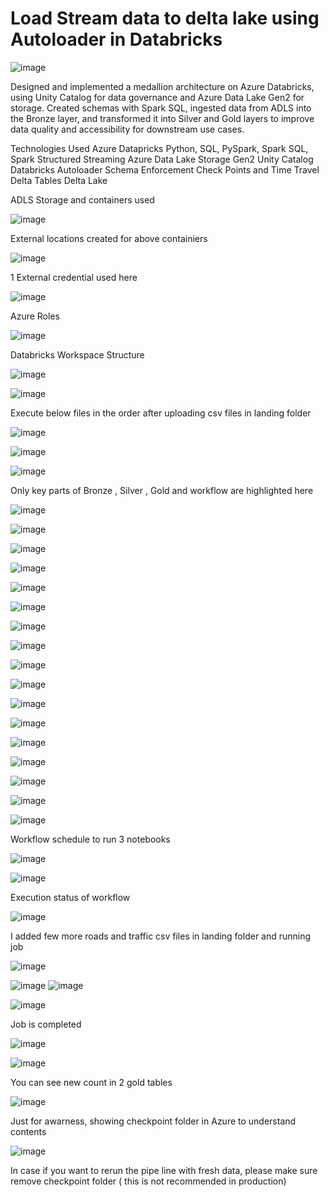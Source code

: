 # Load Stream data to delta lake using Autoloader in Databricks 
  
  
   ![image](https://github.com/user-attachments/assets/8d025812-fff0-4998-847d-98693146aa7a)


Designed and implemented a medallion architecture on Azure Databricks, using Unity Catalog for data governance and Azure Data Lake Gen2 for storage. Created schemas with Spark SQL, ingested data from ADLS into the Bronze layer, and transformed it into Silver and Gold layers to improve data quality and accessibility for downstream use cases.





Technologies Used
Azure Datapricks
Python, SQL, PySpark, Spark SQL, Spark Structured Streaming
Azure Data Lake Storage Gen2
Unity Catalog
Databricks Autoloader
Schema Enforcement
Check Points and Time Travel
Delta Tables
Delta Lake


ADLS Storage and containers used

![image](https://github.com/user-attachments/assets/ef1f0079-7b3a-410d-b24a-4ddd14ef384e)

External locations created for above containiers

![image](https://github.com/user-attachments/assets/206c6a04-60ae-45a8-aaeb-bd4730e8e034)

1 External credential used here

![image](https://github.com/user-attachments/assets/55cf1738-56d1-4d7d-b8de-25a9683301a7)


Azure Roles

![image](https://github.com/user-attachments/assets/9d20db1b-759a-437b-adb1-aaa59aa22b04)


Databricks Workspace Structure

![image](https://github.com/user-attachments/assets/ffb82ecc-4c1d-4ad1-8c8f-7f8c148ca1ea)

![image](https://github.com/user-attachments/assets/d86c7ef2-78c9-4fee-97d2-7a6208a3022c)


Execute below files in the order after uploading csv files in landing folder

![image](https://github.com/user-attachments/assets/c9807e2b-5871-498e-9c5c-5f22637c3b62)


![image](https://github.com/user-attachments/assets/34847d88-bd66-4428-94f0-c7e9b3f0ad09)

![image](https://github.com/user-attachments/assets/ee215a16-e74f-48b9-84f5-1fc7f87d3017)


Only key parts of Bronze , Silver , Gold and workflow are highlighted here

![image](https://github.com/user-attachments/assets/40b1345e-3c07-4d02-addc-dbc301e62bac)


![image](https://github.com/user-attachments/assets/9afc3bd9-0528-417a-adaa-91b29e0c6fbf)

![image](https://github.com/user-attachments/assets/8e8410c0-6bd3-4536-ac56-f93b1f2f8863)


![image](https://github.com/user-attachments/assets/02aeed37-a674-4752-a6f3-724ff2a770bb)



![image](https://github.com/user-attachments/assets/785779f4-32d1-441d-9bdc-ab00dd44f2df)

![image](https://github.com/user-attachments/assets/35df30a4-ec75-46f4-9756-c69a60971541)



![image](https://github.com/user-attachments/assets/01a418a9-c7d7-4b2d-9f11-78bb2f84bbab)

![image](https://github.com/user-attachments/assets/7bc4872c-0f3e-4644-b694-e8382fc349dd)

![image](https://github.com/user-attachments/assets/d4905c45-df34-4fc8-922b-ee1167eed21a)



![image](https://github.com/user-attachments/assets/77d7df4f-65ad-4b34-93bd-ca0b13eef63d)

![image](https://github.com/user-attachments/assets/013b1cc6-efc3-452f-8026-15dc33ddf831)


![image](https://github.com/user-attachments/assets/58e5ee7f-c1fd-4e05-9d16-b00502fdf19c)


![image](https://github.com/user-attachments/assets/a9b2ef0b-0242-4fdd-bbf2-f8625841321a)


![image](https://github.com/user-attachments/assets/de12d6e1-3498-4674-b0ef-def922273a2e)

![image](https://github.com/user-attachments/assets/907bcb3a-3224-404c-a932-c222920019f5)

![image](https://github.com/user-attachments/assets/5752907f-6b1f-4108-a37c-bf1c609c43c9)

![image](https://github.com/user-attachments/assets/0cf39541-6e03-4c40-a235-99c20686956e)



Workflow schedule to run 3 notebooks

![image](https://github.com/user-attachments/assets/bb38ac18-2d9e-4d4f-a7e8-18ae3387e796)

![image](https://github.com/user-attachments/assets/d2223d54-288c-4ca7-af28-8d38f23b4a6c)

Execution status of workflow

![image](https://github.com/user-attachments/assets/e461aa58-3299-473e-8b59-03a938595102)




I added few more roads and traffic csv files in landing folder and running job

![image](https://github.com/user-attachments/assets/ff0c4f97-18f0-45f2-ae10-ed07a83700cc)

![image](https://github.com/user-attachments/assets/ad112f79-7949-4919-8cfe-c54a45af6c23)
![image](https://github.com/user-attachments/assets/3fc4d670-8cc7-49a4-b928-adfcd5379f57)

![image](https://github.com/user-attachments/assets/1f3864f0-5bc8-448f-b395-5fd7e37bb759)

Job is completed

![image](https://github.com/user-attachments/assets/30cc37ba-e065-4b00-867f-99e943f7c8b5)

![image](https://github.com/user-attachments/assets/69b52dc6-8729-4603-bac7-907af8098865)

You can see new count in 2 gold tables

![image](https://github.com/user-attachments/assets/49b62518-8401-4cc0-9ce1-3f05ecc32311)




Just for awarness, showing checkpoint folder in Azure to understand contents

![image](https://github.com/user-attachments/assets/655d8d70-915c-4ee1-85d0-4297bbc66628)


In case if you want to rerun the pipe line with fresh data, please make sure remove checkpoint folder ( this is not recommended in production)







